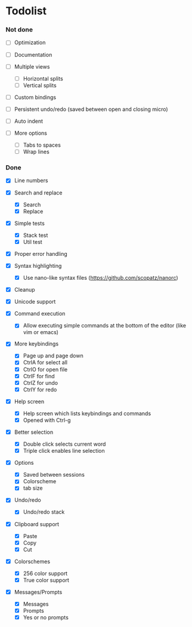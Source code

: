 # Todolist

### Not done

- [ ] Optimization

- [ ] Documentation

- [ ] Multiple views
    - [ ] Horizontal splits
    - [ ] Vertical splits

- [ ] Custom bindings

- [ ] Persistent undo/redo (saved between open and closing micro)

- [ ] Auto indent

- [ ] More options
    - [ ] Tabs to spaces
    - [ ] Wrap lines

### Done

- [x] Line numbers

- [x] Search and replace
    - [x] Search
    - [x] Replace

- [x] Simple tests
    - [x] Stack test
    - [x] Util test

- [x] Proper error handling

- [x] Syntax highlighting
    - [x] Use nano-like syntax files (https://github.com/scopatz/nanorc)

- [x] Cleanup

- [x] Unicode support

- [x] Command execution
    - [x] Allow executing simple commands at the bottom of the editor 
      (like vim or emacs)

- [x] More keybindings
    - [x] Page up and page down
    - [x] CtrlA for select all
    - [x] CtrlO for open file
    - [x] CtrlF for find
    - [x] CtrlZ for undo
    - [x] CtrlY for redo

- [x] Help screen
    - [x] Help screen which lists keybindings and commands
    - [x] Opened with Ctrl-g

- [x] Better selection
    - [x] Double click selects current word
    - [x] Triple click enables line selection

- [x] Options
    - [x] Saved between sessions
    - [x] Colorscheme
    - [x] tab size

- [x] Undo/redo
    - [x] Undo/redo stack

- [x] Clipboard support
    - [x] Paste
    - [x] Copy
    - [x] Cut

- [x] Colorschemes
    - [x] 256 color support
    - [x] True color support

- [x] Messages/Prompts
    - [x] Messages
    - [x] Prompts
    - [x] Yes or no prompts
